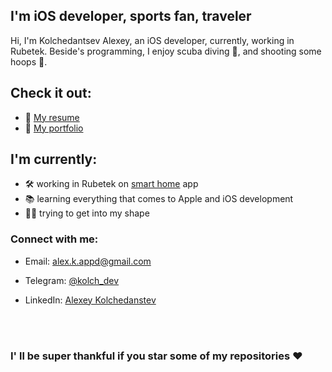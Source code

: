## I'm iOS developer, sports fan, traveler
Hi, I'm Kolchedantsev Alexey, an iOS developer, currently, working in Rubetek. Beside's programming, I enjoy scuba diving :diving_mask:, and shooting some hoops :basketball:.

## Check it out:
- :page_with_curl: [My resume]
- :art: [My portfolio]

## I'm currently:
- :hammer_and_wrench: working in Rubetek on <a href="https://apps.apple.com/ru/app/rubetek-home/id1510751860">smart home</a> app
- :books: learning everything that comes to Apple and iOS development
- :weight_lifting_man: trying to get into my shape

### Connect with me:
- Email: <a href="mailto:alex.k.appd@gmail.com">alex.k.appd@gmail.com</a>
- Telegram: <a href="https://t.me/kolch_a">@kolch_dev</a>
- LinkedIn: <a href="https://www.linkedin.com/in/kolch/">Alexey Kolchedanstev</a>

   [My resume]: https://drive.google.com/file/d/1hzqYKl6bLLDD2a0FA0HdD8jVBsk5k7hX/view?usp=sharing
   [My portfolio]: https://github.com/Kolch/iOS-Dev-Portfolio
   
   
<br><br>
### I' ll be super thankful if you star some of my repositories ❤️
